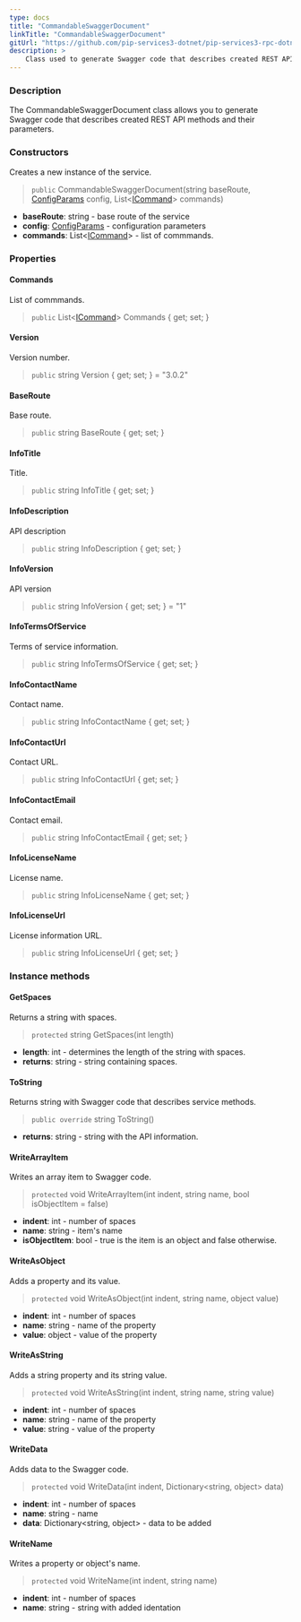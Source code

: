 ```yaml
---
type: docs
title: "CommandableSwaggerDocument"
linkTitle: "CommandableSwaggerDocument"
gitUrl: "https://github.com/pip-services3-dotnet/pip-services3-rpc-dotnet"
description: >
    Class used to generate Swagger code that describes created REST API methods and their parameters. 
---
```


### Description

The CommandableSwaggerDocument class allows you to generate Swagger code that describes created REST API methods and their parameters. 

### Constructors
Creates a new instance of the service.

> `public` CommandableSwaggerDocument(string baseRoute, [ConfigParams](../../../commons/config/config_params) config, List<[ICommand](../../../commons/commands/icommand)> commands)

- **baseRoute**: string - base route of the service
- **config**: [ConfigParams](../../../commons/config/config_params) - configuration parameters 
- **commands**: List<[ICommand](../../../commons/commands/icommand)> - list of commmands.

### Properties

#### Commands
List of commmands.
> `public` List<[ICommand](../../../commons/commands/icommand)> Commands { get; set; }

#### Version
Version number.
> `public` string Version { get; set; } = "3.0.2"

#### BaseRoute
Base route.
> `public` string BaseRoute { get; set; }

#### InfoTitle
Title.
> `public` string InfoTitle { get; set; }

#### InfoDescription
API description
> `public` string InfoDescription { get; set; }

#### InfoVersion
API version
> `public` string InfoVersion { get; set; } = "1"

#### InfoTermsOfService
Terms of service information.
> `public` string InfoTermsOfService { get; set; }

#### InfoContactName
Contact name.
> `public` string InfoContactName { get; set; }

#### InfoContactUrl
Contact URL.
> `public` string InfoContactUrl { get; set; }

#### InfoContactEmail
Contact email.
> `public` string InfoContactEmail { get; set; }

#### InfoLicenseName
License name.
> `public` string InfoLicenseName { get; set; }

#### InfoLicenseUrl
License information URL.
> `public` string InfoLicenseUrl { get; set; }


### Instance methods


#### GetSpaces
Returns a string with spaces.

> `protected` string GetSpaces(int length)

- **length**: int - determines the length of the string with spaces.
- **returns**: string - string containing spaces.


#### ToString
Returns string with Swagger code that describes service methods.

> `public override` string ToString()

- **returns**: string - string with the API information.


#### WriteArrayItem
Writes an array item to Swagger code.

> `protected` void WriteArrayItem(int indent, string name, bool isObjectItem = false)

- **indent**: int - number of spaces
- **name**: string - item's name
- **isObjectItem**: bool - true is the item is an object and false otherwise.


#### WriteAsObject
Adds a property and its value.

> `protected` void WriteAsObject(int indent, string name, object value)

- **indent**: int - number of spaces
- **name**: string - name of the property
- **value**: object - value of the property

#### WriteAsString
Adds a string property and its string value.

> `protected` void WriteAsString(int indent, string name, string value)

- **indent**: int - number of spaces
- **name**: string - name of the property
- **value**: string - value of the property


#### WriteData
Adds data to the Swagger code.

> `protected` void WriteData(int indent, Dictionary\<string, object\> data)

- **indent**: int - number of spaces
- **name**: string - name
- **data**: Dictionary\<string, object\> - data to be added

#### WriteName
Writes a property or object's name.

> `protected` void WriteName(int indent, string name)

- **indent**: int - number of spaces
- **name**: string - string with added identation
